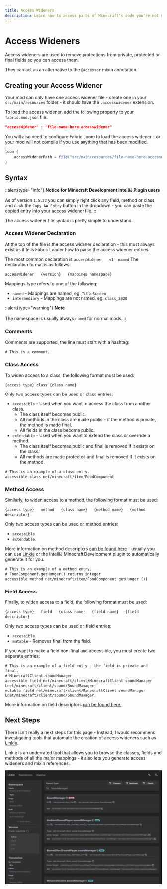 ```yaml
---
title: Access Wideners
description: Learn how to access parts of Minecraft's code you're not meant to.
---
```


# Access Wideners

Access wideners are used to remove protections from private, protected or final fields so you can access them.

They can act as an alternative to the `@Accessor` mixin annotation.

## Creating your Access Widener

Your mod can only have one access widener file - create one in your `src/main/resources` folder - it should have the `.accesswidener` extension.

To load the access widener, add the following property to your `fabric.mod.json` file:

```json
"accessWidener" : "file-name-here.accesswidener"
```

You will also need to configure Fabric Loom to load the access widener - or your mod will not compile if you use anything that has been modified.

```gradle
loom {
    accessWidenerPath = file("src/main/resources/file-name-here.accesswidener")
}
```

## Syntax

::alert{type="info"}
**Notice for Minecraft Development IntelliJ Plugin users**
<br><br>
As of version `1.5.22` you can simply right click any field, method or class and click the `Copy AW Entry` button in the dropdown - you can paste the copied entry into your access widener file.
::

The access widener file syntax is pretty simple to understand.

### Access Widener Declaration

At the top of the file is the access widener declaration - this must always exist as it tells Fabric Loader how to parse the access widener entries.

The most common declaration is `accessWidener   v1  named`
The declaration format is as follows:

```
accessWidener   {version}   {mappings namespace}
```

Mappings type refers to one of the following:

- `named` - Mappings are named, eg: `TitleScreen`
- `intermediary` - Mappings are not named, eg: `class_2920`

::alert{type="warning"}
**Note**
<br><br>
The namespace is usually always `named` for normal mods.
::

### Comments

Comments are supported, the line must start with a hashtag:

```
# This is a comment.
```

### Class Access

To widen access to a class, the following format must be used:

```
{access type} class {class name}
```

Only two access types can be used on class entries:

- `accessible` - Used when you want to access the class from another class.
  + The class itself becomes public.
  + All methods in the class are made public - if the method is private, the method is made final.
  + All fields in the class become public.
- `extendable` - Used when you want to extend the class or override a method.
  + The class itself becomes public and final is removed if it exists on the class.
  + All methods are made protected and final is removed if it exists on the method.

```
# This is an example of a class entry.
accessible class net/minecraft/item/FoodComponent
```

### Method Access

Similarly, to widen access to a method, the following format must be used:

```
{access type}   method   {class name}   {method name}   {method descriptor}
```

Only two access types can be used on method entries:

- `accessible`
- `extendable`

More information on method descriptors [can be found here](https://docs.oracle.com/javase/specs/jvms/se7/html/jvms-4.html#jvms-4.3.3) - usually you can use [Linkie](https://linkie.shedaniel.me/mappings) or the IntelliJ Minecraft Development plugin to automatically generate it for you.

```
# This is an example of a method entry.
# FoodComponent.getHunger() returns integer
accessible method net/minecraft/item/FoodComponent getHunger ()I
```

### Field Access

Finally, to widen access to a field, the following format must be used:

```
{access type}   field   {class name}   {field name}   {field descriptor}
```

Only two access types can be used on field entries:

- `accessible`
- `mutable` - Removes final from the field.
  
If you want to make a field non-final and accessible, you must create two seperate entries:

```
# This is an example of a field entry - the field is private and final.
# MinecraftClient.soundManager
accessible field net/minecraft/client/MinecraftClient soundManager Lnet/minecraft/client/sound/SoundManager;
mutable field net/minecraft/client/MinecraftClient soundManager Lnet/minecraft/client/sound/SoundManager;
```

More information on field descriptors [can be found here.](https://docs.oracle.com/javase/specs/jvms/se7/html/jvms-4.html#jvms-4.3.2)

## Next Steps

There isn't really a next steps for this page - Instead, I would recommend investigating tools that automate the creation of access wideners such as [Linkie](https://linkie.shedaniel.me/mappings).

Linkie is an underrated tool that allows you to browse the classes, fields and methods of all the major mappings - it also lets you generate access wideners and mixin references.

![](/introduction/linkie_0.png)